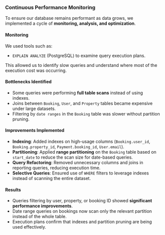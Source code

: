 ### Continuous Performance Monitoring

To ensure our database remains performant as data grows, we implemented a cycle of **monitoring, analysis, and optimization**.

#### Monitoring
We used tools such as:
- `EXPLAIN ANALYZE` (PostgreSQL) to examine query execution plans.

This allowed us to identify slow queries and understand where most of the execution cost was occurring.

#### Bottlenecks Identified
- Some queries were performing **full table scans** instead of using indexes.
- Joins between `Booking`, `User`, and `Property` tables became expensive under large datasets.
- Filtering by `date ranges` in the `Booking` table was slower without partition pruning.

#### Improvements Implemented
- **Indexing**: Added indexes on high-usage columns (`Booking.user_id`, `Booking.property_id`, `Payment.booking_id`, `User.email`).  
- **Partitioning**: Applied **range partitioning** on the `Booking` table based on `start_date` to reduce the scan size for date-based queries.  
- **Query Refactoring**: Removed unnecessary columns and joins in reporting queries, reducing execution time.  
- **Selective Queries**: Ensured use of `WHERE` filters to leverage indexes instead of scanning the entire dataset.

#### Results
- Queries filtering by user, property, or booking ID showed **significant performance improvements**. 
- Date range queries on bookings now scan only the relevant partition instead of the whole table.  
- Execution plans confirm that indexes and partition pruning are being used effectively.

